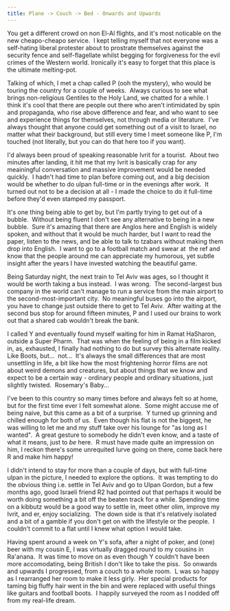 ```yaml
---
title: Plane -> Couch -> Bed - Onwards and Upwards
---
```

You get a different crowd on non El-Al flights, and it's most noticable
on the new cheapo-cheapo service.  I kept telling myself that not
everyone was a self-hating liberal protester about to prostrate
themselves against the security fence and self-flagellate whilst begging
for forgiveness for the evil crimes of the Western world. Ironically
it's easy to forget that this place is the ultimate melting-pot.

Talking of which, I met a chap called P (ooh the mystery), who would be
touring the country for a couple of weeks.  Always curious to see what
brings non-religious Gentiles to the Holy Land, we chatted for a while.
I think it's cool that there are people out there who aren't intimidated
by spin and propaganda, who rise above difference and fear, and who want
to see and experience things for themselves, not through media or
literature.  I've always thought that anyone could get something out of
a visit to Israel, no matter what their background, but still every time
I meet someone like P, I'm touched (not literally, but you can do that
here too if you want).

I'd always been proud of speaking reasonable Ivrit for a tourist.  About
two minutes after landing, it hit me that my Ivrit is basically crap for
any meainingful conversation and massive improvement would be needed
quickly.  I hadn't had time to plan before coming out, and a big
decision would be whether to do ulpan full-time or in the evenings after
work.  It turned out not to be a decision at all - I made the choice to
do it full-time before they'd even stamped my passport.

It's one thing being able to get by, but I'm partly trying to get out of
a bubble.  Without being fluent I don't see any alternative to being in
a new bubble.  Sure it's amazing that there are Anglos here and English
is widely spoken, and without that it would be much harder, but I want
to read the paper, listen to the news, and be able to talk to tzabars
without making them drop into English.  I want to go to a football match
and swear at  the ref and know that the people around me can appreciate
my humorous, yet subtle insight after the years I have invested watching
the beautiful game.

Being Saturday night, the next train to Tel Aviv was ages, so I thought
it would be worth taking a bus instead.  I was wrong.  The
second-largest bus company in the world can't manage to run a service
from the main airport to the second-most-important city.  No meaningful
buses go into the airport, you have to change just outside there to get
to Tel Aviv.  After waiting at the second bus stop for around fifteen
minutes, P and I used our brains to work out that a shared cab wouldn't
break the bank.

I called Y and eventually found myself waiting for him in Ramat
HaSharon, outside a Super Pharm.  That was when the feeling of being in
a film kicked in, as, exhausted, I finally had nothing to do but survey
this alternate reality.  Like Boots, but...  not...  It's always the
small differences that are most unsettling in life, a bit like how the
most frightening horror films are not about weird demons and creatures,
but about things that we know and expect to be a certain way - ordinary
people and ordinary situations, just slightly twisted.  Rosemary's
Baby...

I've been to this country so many times before and always felt so at
home, but for the first time ever I felt somewhat alone.  Some might
accuse me of being naive, but this came as a bit of a surprise.  Y
turned up grinning and chilled enough for both of us.  Even though his
flat is not the biggest, he was willing to let me and my stuff take over
his lounge for "as long as I wanted".  A great gesture to somebody he
didn't even know, and a taste of what it means, just to _be_ here.  R
must have made quite an impression on him, I reckon there's some
unrequited lurve going on there, come back here R and make him happy!

I didn't intend to stay for more than a couple of days, but with
full-time ulpan in the picture, I needed to explore the options.  It was
tempting to do the obvious thing i.e. settle in Tel Aviv and go to Ulpan
Gordon, but a few months ago, good Israeli friend R2 had pointed out
that perhaps it would be worth doing something a bit off the beaten
track for a while. Spending time on a kibbutz would be a good way to
settle in, meet other olim, improve my Ivrit, and er, enjoy
socializing.  The down side is that it's relatively isolated and a bit
of a gamble if you don't get on with the lifestyle or the people.  I
couldn't commit to a flat until I knew what option I would take.

Having spent around a week on Y's sofa, after a night of poker, and
(one) beer with my cousin E, I was virtually dragged round to my cousins
in Ra'anana.  It was time to move on as even though Y couldn't have been
more accomodating, being British I don't like to take the piss.  So
onwards and upwards I progressed, from a couch to a whole room.  L was
so happy as I rearranged her room to make it less girly.  Her special
products for taming big fluffy hair went in the bin and were replaced
with useful things like guitars and football boots.  I happily surveyed
the room as I nodded off from my real-life dream.
